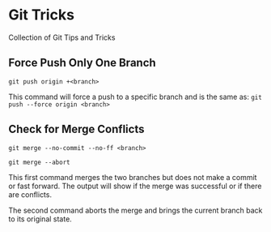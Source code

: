 # Git Tricks

Collection of Git Tips and Tricks

## Force Push Only One Branch

`git push origin +<branch>`

This command will force a push to a specific branch and is the same as:
`git push --force origin <branch>`

## Check for Merge Conflicts

`git merge --no-commit --no-ff <branch>`

`git merge --abort`

This first command merges the two branches but does not make a commit or fast forward.
The output will show if the merge was successful or if there are conflicts.

The second command aborts the merge and brings the current branch back to its original state.